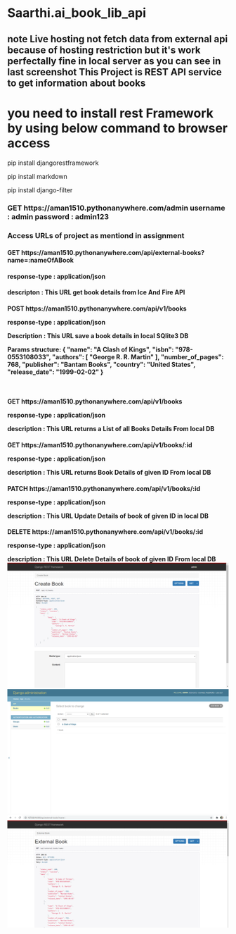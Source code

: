 # Saarthi.ai_book_lib_api
<h2>note Live hosting not fetch data from external api because of hosting restriction but it's work perfectally fine in local server as you can see in last screenshot
This Project is REST API service to get information about books<h2>

# you need to install rest Framework by using below command to browser access
<p>pip install djangorestframework
<p>pip install markdown      
<p>pip install django-filter

<h3>GET https://aman1510.pythonanywhere.com/admin    username : admin   password : admin123

<h3>Access URLs of project as mentiond in assignment

<h4>GET https://aman1510.pythonanywhere.com/api/external-books?name=:nameOfABook
<h4>response-type : application/json
<h4>descripton : This URL get book details from  Ice And Fire API 

<h4>POST https://aman1510.pythonanywhere.com/api/v1/books
<p>response-type : application/json
<p>Description : This URL save a book details in local SQlite3 DB
<p>Params structure: {
            "name": "A Clash of Kings",
            "isbn": "978-0553108033",
            "authors": [
                "George R. R. Martin"
            ],
            "number_of_pages": 768,
            "publisher": "Bantam Books",
            "country": "United States", 
            "release_date": "1999-02-02"
    }</p>
<br>        
<h4>GET https://aman1510.pythonanywhere.com/api/v1/books 
<p>response-type : application/json
<p>description : This URL returns a List of all Books Details From local DB

<h4>GET https://aman1510.pythonanywhere.com/api/v1/books/:id 
<p>response-type : application/json
<p>description : This URL returns Book Details of given ID From local DB

<h4>PATCH https://aman1510.pythonanywhere.com/api/v1/books/:id
<p>response-type : application/json
<p>description : This URL Update Details of book of given ID in local DB

<h4>DELETE  https://aman1510.pythonanywhere.com/api/v1/books/:id
<p>response-type : application/json
<p>description : This URL Delete Details of book of given ID From local DB
            
 <img src="https://github.com/amangupta1510/Saarthi.ai_book_lib_api/blob/master/screenshot 1.png">
 <img src="https://github.com/amangupta1510/Saarthi.ai_book_lib_api/blob/master/screenshot 2.png">
 <img src="https://github.com/amangupta1510/Saarthi.ai_book_lib_api/blob/master/screenshot 3.png">
